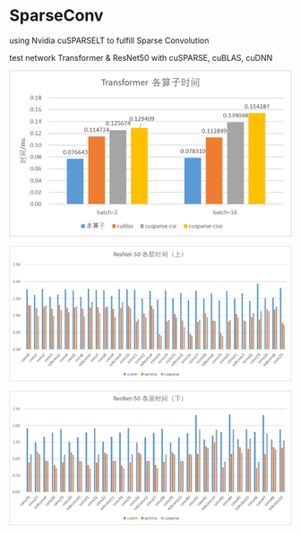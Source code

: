 # SparseConv
using Nvidia cuSPARSELT to fulfill Sparse Convolution

test network Transformer & ResNet50 with cuSPARSE, cuBLAS, cuDNN

![](./data/img.png)

![](./data/img_1.png)

![](./data/img_2.png)

